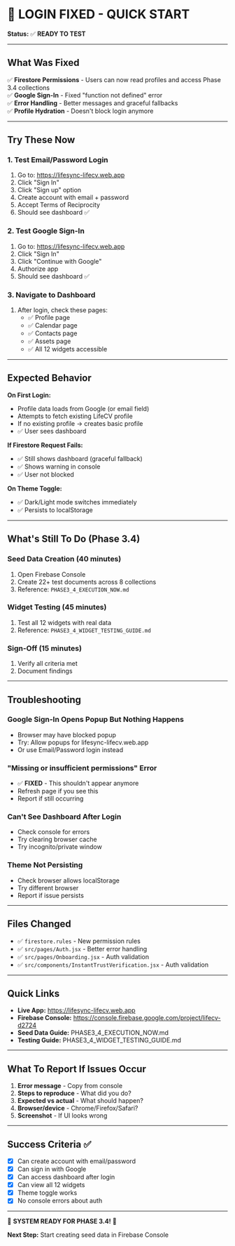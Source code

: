 # 🚀 LOGIN FIXED - QUICK START

**Status:** ✅ **READY TO TEST**

---

## What Was Fixed

✅ **Firestore Permissions** - Users can now read profiles and access Phase 3.4 collections  
✅ **Google Sign-In** - Fixed "function not defined" error  
✅ **Error Handling** - Better messages and graceful fallbacks  
✅ **Profile Hydration** - Doesn't block login anymore  

---

## Try These Now

### 1. Test Email/Password Login
1. Go to: https://lifesync-lifecv.web.app
2. Click "Sign In"
3. Click "Sign up" option
4. Create account with email + password
5. Accept Terms of Reciprocity
6. Should see dashboard ✅

### 2. Test Google Sign-In
1. Go to: https://lifesync-lifecv.web.app
2. Click "Sign In"
3. Click "Continue with Google"
4. Authorize app
5. Should see dashboard ✅

### 3. Navigate to Dashboard
1. After login, check these pages:
   - ✅ Profile page
   - ✅ Calendar page
   - ✅ Contacts page
   - ✅ Assets page
   - ✅ All 12 widgets accessible

---

## Expected Behavior

**On First Login:**
- Profile data loads from Google (or email field)
- Attempts to fetch existing LifeCV profile
- If no existing profile → creates basic profile
- ✅ User sees dashboard

**If Firestore Request Fails:**
- ✅ Still shows dashboard (graceful fallback)
- ✅ Shows warning in console
- ✅ User not blocked

**On Theme Toggle:**
- ✅ Dark/Light mode switches immediately
- ✅ Persists to localStorage

---

## What's Still To Do (Phase 3.4)

### Seed Data Creation (40 minutes)
1. Open Firebase Console
2. Create 22+ test documents across 8 collections
3. Reference: `PHASE3_4_EXECUTION_NOW.md`

### Widget Testing (45 minutes)
1. Test all 12 widgets with real data
2. Reference: `PHASE3_4_WIDGET_TESTING_GUIDE.md`

### Sign-Off (15 minutes)
1. Verify all criteria met
2. Document findings

---

## Troubleshooting

### Google Sign-In Opens Popup But Nothing Happens
- Browser may have blocked popup
- Try: Allow popups for lifesync-lifecv.web.app
- Or use Email/Password login instead

### "Missing or insufficient permissions" Error
- ✅ **FIXED** - This shouldn't appear anymore
- Refresh page if you see this
- Report if still occurring

### Can't See Dashboard After Login
- Check console for errors
- Try clearing browser cache
- Try incognito/private window

### Theme Not Persisting
- Check browser allows localStorage
- Try different browser
- Report if issue persists

---

## Files Changed

- ✅ `firestore.rules` - New permission rules
- ✅ `src/pages/Auth.jsx` - Better error handling
- ✅ `src/pages/Onboarding.jsx` - Auth validation
- ✅ `src/components/InstantTrustVerification.jsx` - Auth validation

---

## Quick Links

- **Live App:** https://lifesync-lifecv.web.app
- **Firebase Console:** https://console.firebase.google.com/project/lifecv-d2724
- **Seed Data Guide:** PHASE3_4_EXECUTION_NOW.md
- **Testing Guide:** PHASE3_4_WIDGET_TESTING_GUIDE.md

---

## What To Report If Issues Occur

1. **Error message** - Copy from console
2. **Steps to reproduce** - What did you do?
3. **Expected vs actual** - What should happen?
4. **Browser/device** - Chrome/Firefox/Safari?
5. **Screenshot** - If UI looks wrong

---

## Success Criteria ✅

- [x] Can create account with email/password
- [x] Can sign in with Google
- [x] Can access dashboard after login
- [x] Can view all 12 widgets
- [x] Theme toggle works
- [x] No console errors about auth

---

🎉 **SYSTEM READY FOR PHASE 3.4!** 🎉

**Next Step:** Start creating seed data in Firebase Console
